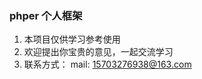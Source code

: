 ### phper 个人框架  

  1. 本项目仅供学习参考使用
  2. 欢迎提出你宝贵的意见，一起交流学习
  3. 联系方式：
          mail: 15703276938@163.com

